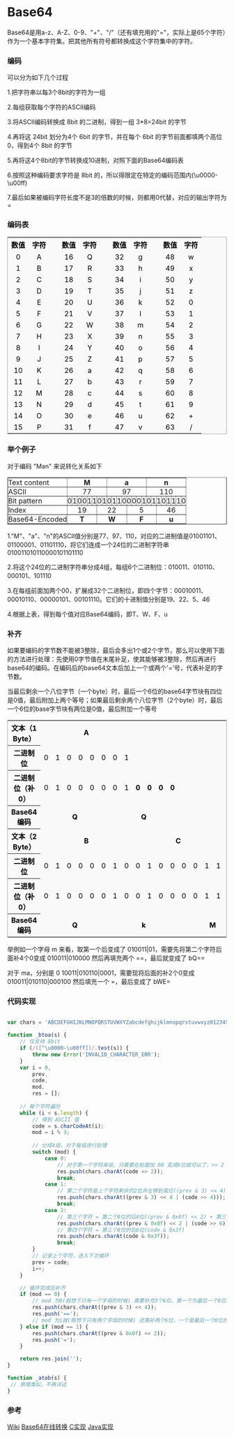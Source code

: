 # Base64

Base64是用a-z、A-Z、0-9、"+"、"/"（还有填充用的"="，实际上是65个字符）作为一个基本字符集。把其他所有符号都转换成这个字符集中的字符。


### 编码 

可以分为如下几个过程

1.把字符串以每3个8bit的字符为一组

2.每组获取每个字符的ASCII编码

3.将ASCII编码转换成 8bit 的二进制，得到一组 3*8=24bit 的字节

4.再将这 24bit 划分为4个 6bit 的字节，并在每个 6bit 的字节前面都填两个高位0，得到4个 8bit 的字节

5.再将这4个8bit的字节转换成10进制，对照下面的Base64编码表

6.按照这种编码要求字符是 8bit 的，所以得限定在特定的编码范围内(\u0000-\u00ff)

7.最后如果被编码字符长度不是3的倍数的时候，则都用0代替，对应的输出字符为=

### 编码表

 <table style="text-align:center;margin: 1em 0; background-color: #f9f9f9; border: 1px solid #aaa; border-collapse: collapse;color: #000">
 <tbody><tr>
 <th scope="col">数值</th>
 <th scope="col">字符</th>
 <td rowspan="18">&nbsp;</td>
 <th scope="col">数值</th>
 <th scope="col">字符</th>
 <td rowspan="18">&nbsp;</td>
 <th scope="col">数值</th>
 <th scope="col">字符</th>
 <td rowspan="18">&nbsp;</td>
 <th scope="col">数值</th>
 <th scope="col">字符</th>
 </tr>
 <tr>
 <td>0</td>
 <td>A</td>
 <td>16</td>
 <td>Q</td>
 <td>32</td>
 <td>g</td>
 <td>48</td>
 <td>w</td>
 </tr>
 <tr>
 <td>1</td>
 <td>B</td>
 <td>17</td>
 <td>R</td>
 <td>33</td>
 <td>h</td>
 <td>49</td>
 <td>x</td>
 </tr>
 <tr>
 <td>2</td>
 <td>C</td>
 <td>18</td>
 <td>S</td>
 <td>34</td>
 <td>i</td>
 <td>50</td>
 <td>y</td>
 </tr>
 <tr>
 <td>3</td>
 <td>D</td>
 <td>19</td>
 <td>T</td>
 <td>35</td>
 <td>j</td>
 <td>51</td>
 <td>z</td>
 </tr>
 <tr>
 <td>4</td>
 <td>E</td>
 <td>20</td>
 <td>U</td>
 <td>36</td>
 <td>k</td>
 <td>52</td>
 <td>0</td>
 </tr>
 <tr>
 <td>5</td>
 <td>F</td>
 <td>21</td>
 <td>V</td>
 <td>37</td>
 <td>l</td>
 <td>53</td>
 <td>1</td>
 </tr>
 <tr>
 <td>6</td>
 <td>G</td>
 <td>22</td>
 <td>W</td>
 <td>38</td>
 <td>m</td>
 <td>54</td>
 <td>2</td>
 </tr>
 <tr>
 <td>7</td>
 <td>H</td>
 <td>23</td>
 <td>X</td>
 <td>39</td>
 <td>n</td>
 <td>55</td>
 <td>3</td>
 </tr>
 <tr>
 <td>8</td>
 <td>I</td>
 <td>24</td>
 <td>Y</td>
 <td>40</td>
 <td>o</td>
 <td>56</td>
 <td>4</td>
 </tr>
 <tr>
 <td>9</td>
 <td>J</td>
 <td>25</td>
 <td>Z</td>
 <td>41</td>
 <td>p</td>
 <td>57</td>
 <td>5</td>
 </tr>
 <tr>
 <td>10</td>
 <td>K</td>
 <td>26</td>
 <td>a</td>
 <td>42</td>
 <td>q</td>
 <td>58</td>
 <td>6</td>
 </tr>
 <tr>
 <td>11</td>
 <td>L</td>
 <td>27</td>
 <td>b</td>
 <td>43</td>
 <td>r</td>
 <td>59</td>
 <td>7</td>
 </tr>
 <tr>
 <td>12</td>
 <td>M</td>
 <td>28</td>
 <td>c</td>
 <td>44</td>
 <td>s</td>
 <td>60</td>
 <td>8</td>
 </tr>
 <tr>
 <td>13</td>
 <td>N</td>
 <td>29</td>
 <td>d</td>
 <td>45</td>
 <td>t</td>
 <td>61</td>
 <td>9</td>
 </tr>
 <tr>
 <td>14</td>
 <td>O</td>
 <td>30</td>
 <td>e</td>
 <td>46</td>
 <td>u</td>
 <td>62</td>
 <td>+</td>
 </tr>
 <tr>
 <td>15</td>
 <td>P</td>
 <td>31</td>
 <td>f</td>
 <td>47</td>
 <td>v</td>
 <td>63</td>
 <td>/</td>
 </tr>
 </tbody></table>
 
### 举个例子

对于编码 "Man" 来说转化关系如下

<table border="1"><tbody><tr><td style="padding:0px;">Text content</td><td style="padding:0px;" colspan="8" align="center"><b>M</b></td><td style="padding:0px;" colspan="8" align="center"><b>a</b></td><td style="padding:0px;" colspan="8" align="center"><b>n</b></td></tr><tr><td style="padding:0px;">ASCII</td><td style="padding:0px;" colspan="8" align="center">77</td><td style="padding:0px;" colspan="8" align="center">97</td><td style="padding:0px;" colspan="8" align="center">110</td></tr><tr><td style="padding:0px;">Bit pattern</td><td style="padding:0px;">0</td><td style="padding:0px;">1</td><td style="padding:0px;">0</td><td style="padding:0px;">0</td><td style="padding:0px;">1</td><td style="padding:0px;">1</td><td style="padding:0px;">0</td><td style="padding:0px;">1</td><td style="padding:0px;">0</td><td style="padding:0px;">1</td><td style="padding:0px;">1</td><td style="padding:0px;">0</td><td style="padding:0px;">0</td><td style="padding:0px;">0</td><td style="padding:0px;">0</td><td style="padding:0px;">1</td><td style="padding:0px;">0</td><td style="padding:0px;">1</td><td style="padding:0px;">1</td><td style="padding:0px;">0</td><td style="padding:0px;">1</td><td style="padding:0px;">1</td><td style="padding:0px;">1</td><td style="padding:0px;">0</td></tr><tr><td style="padding:0px;">Index</td><td style="padding:0px;" colspan="6" align="center">19</td><td style="padding:0px;" colspan="6" align="center">22</td><td style="padding:0px;" colspan="6" align="center">5</td><td style="padding:0px;" colspan="6" align="center">46</td></tr><tr><td style="padding:0px;">Base64-Encoded</td><td style="padding:0px;" colspan="6" align="center"><b>T</b></td><td style="padding:0px;" colspan="6" align="center"><b>W</b></td><td style="padding:0px;" colspan="6" align="center"><b>F</b></td><td style="padding:0px;" colspan="6" align="center"><b>u</b></td></tr></tbody></table>


1."M"、"a"、"n"的ASCII值分别是77、97、110，对应的二进制值是01001101、01100001、01101110，将它们连成一个24位的二进制字符串010011010110000101101110

2.将这个24位的二进制字符串分成4组，每组6个二进制位：010011、010110、000101、101110

3.在每组前面加两个00，扩展成32个二进制位，即四个字节：00010011、00010110、00000101、00101110。它们的十进制值分别是19、22、5、46

4.根据上表，得到每个值对应Base64编码，即T、W、F、u


### 补齐


如果要编码的字节数不能被3整除，最后会多出1个或2个字节，那么可以使用下面的方法进行处理：先使用0字节值在末尾补足，使其能够被3整除，然后再进行base64的编码。在编码后的base64文本后加上一个或两个'='号，代表补足的字节数。


当最后剩余一个八位字节（一个byte）时，最后一个6位的base64字节块有四位是0值，最后附加上两个等号；如果最后剩余两个八位字节（2个byte）时，最后一个6位的base字节块有两位是0值，最后附加一个等号


<table style="text-align:center;margin: 1em 0; background-color: #f9f9f9; border: 1px solid #aaa; border-collapse: collapse;color: #000">
 <tbody><tr>
<th scope="row">文本（1 Byte）</th>
<td colspan="8" align="center"><b>A</b></td>
<td colspan="8" align="center"></td>
<td colspan="8" align="center"></td>
</tr>
<tr>
<th scope="row">二进制位</th>
<td>0</td>
<td>1</td>
<td>0</td>
<td>0</td>
<td>0</td>
<td>0</td>
<td>0</td>
<td>1</td>
<td></td>
<td></td>
<td></td>
<td></td>
<td></td>
<td></td>
<td></td>
<td></td>
<td></td>
<td></td>
<td></td>
<td></td>
<td></td>
<td></td>
<td></td>
<td></td>
</tr>
<tr>
<th scope="row">二进制位（补0）</th>
<td>0</td>
<td>1</td>
<td>0</td>
<td>0</td>
<td>0</td>
<td>0</td>
<td>0</td>
<td>1</td>
<td><b>0</b></td>
<td><b>0</b></td>
<td><b>0</b></td>
<td><b>0</b></td>
<td></td>
<td></td>
<td></td>
<td></td>
<td></td>
<td></td>
<td></td>
<td></td>
<td></td>
<td></td>
<td></td>
<td></td>
</tr>
<tr>
<th scope="row">Base64编码</th>
<td colspan="6" align="center"><b>Q</b></td>
<td colspan="6" align="center"><b>Q</b></td>
<td colspan="6" align="center"></td>
<td colspan="6" align="center"></td>
</tr>
<tr>
<th scope="row">文本（2 Byte）</th>
<td colspan="8" align="center"><b>B</b></td>
<td colspan="8" align="center"><b>C</b></td>
<td colspan="8" align="center"></td>
</tr>
<tr>
<th scope="row">二进制位</th>
<td>0</td>
<td>1</td>
<td>0</td>
<td>0</td>
<td>0</td>
<td>0</td>
<td>1</td>
<td>0</td>
<td>0</td>
<td>1</td>
<td>0</td>
<td>0</td>
<td>0</td>
<td>0</td>
<td>1</td>
<td>1</td>
<td></td>
<td></td>
<td>x</td>
<td>x</td>
<td>x</td>
<td>x</td>
<td>x</td>
<td>x</td>
</tr>
<tr>
<th scope="row">二进制位（补0）</th>
<td>0</td>
<td>1</td>
<td>0</td>
<td>0</td>
<td>0</td>
<td>0</td>
<td>1</td>
<td>0</td>
<td>0</td>
<td>1</td>
<td>0</td>
<td>0</td>
<td>0</td>
<td>0</td>
<td>1</td>
<td>1</td>
<td><b>0</b></td>
<td><b>0</b></td>
<td>x</td>
<td>x</td>
<td>x</td>
<td>x</td>
<td>x</td>
<td>x</td>
</tr>
<tr>
<th scope="row">Base64编码</th>
<td colspan="6" align="center"><b>Q</b></td>
<td colspan="6" align="center"><b>k</b></td>
<td colspan="6" align="center"><b>M</b></td>
<td colspan="6" align="center"></td>
</tr>
</tbody></table>


举例如一个字母 m 来看，取第一个后变成了 010011|01，需要先将第二个字符后面补4个0变成 010011|010000 然后再填充两个 ==，最后就变成了 bQ==

对于 ma，分别是 0	10011|010110|0001，需要现将后面的补2个0变成 010011|010110|000100 然后填充一个 =，最后变成了 bWE=

### 代码实现

```js

var chars = 'ABCDEFGHIJKLMNOPQRSTUVWXYZabcdefghijklmnopqrstuvwxyz0123456789+/';

function _btoa(s) {
    // 仅支持 8bit
    if (/([^\u0000-\u00ff])/.test(s)) {
        throw new Error('INVALID_CHARACTER_ERR');
    }
    var i = 0,
        prev,
        code,
        mod,
        res = [];
   
    // 每个字符遍历
    while (i < s.length) {
        // 得到 ASCII 值
        code = s.charCodeAt(i);
        mod = i % 3;
        
        // 分成4组，对于每组进行处理
        switch (mod) {
            case 0:
                // 对于第一个字符来说，只需要在前面加 00 变成6位就可以了，>> 2 左移两位取前六位
                res.push(chars.charAt(code >> 2));
                break;
            case 1:
                // 第二个字符是上个字符剩余的2位并左移到高位((prev & 3) << 4) + 第二个字符的前4位(code >> 4)组成新的6位
                res.push(chars.charAt((prev & 3) << 4 | (code >> 4)));
                break;
            case 2:
                // 第三个字符 = 第二个8位的后4位((prev & 0x0f) << 2) + 第三个8位的前2位((code >> 6)) 
                res.push(chars.charAt((prev & 0x0f) << 2 | (code >> 6)));
                // 第四个字符 = 第三个8位的后6位(code & 0x3f)
                res.push(chars.charAt(code & 0x3f));
                break;
        }
        // 记录上个字符，进入下次循环
        prev = code;
        i++;
    }

    // 循环完成后补齐
    if (mod == 0) {
        // mod 为0(假想下只有一个字母的时候) 需要补充3个6位，第一个为最后一个8位的最后两位后面补4个0。另外两个6位为 ==
        res.push(chars.charAt((prev & 3) << 4));
        res.push('==');
        // mod 为1就(假想下只有两个字母的时候) 还需补两个6位，一个是最后一个8位的后4位补两个0，另一个对应 =
    } else if (mod == 1) {
        res.push(chars.charAt((prev & 0x0f) << 2));
        res.push('=');
    }

    return res.join('');
}

function _atob(s) {
 // 原理类似，不再详述
}

```

### 参考

[Wiki](https://zh.wikipedia.org/wiki/Base64)
[Base64在线转换](http://www.mxcz.net/tools/base64.aspx)
[C实现](http://base64.sourceforge.net/)
[Java实现](http://iharder.sourceforge.net/current/java/base64/)
